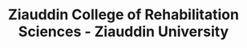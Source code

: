 ---
title: "Ziauddin College of Rehabilitation Sciences - Ziauddin University"
url: /karachi/ziauddin-college-of-rehabilitation-sciences-ziauddin-university/
shop: department store
---
